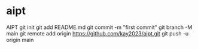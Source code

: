 # aipt
AIPT
git init
git add README.md
git commit -m "first commit"
git branch -M main
git remote add origin https://github.com/kay2023/aipt.git
git push -u origin main
